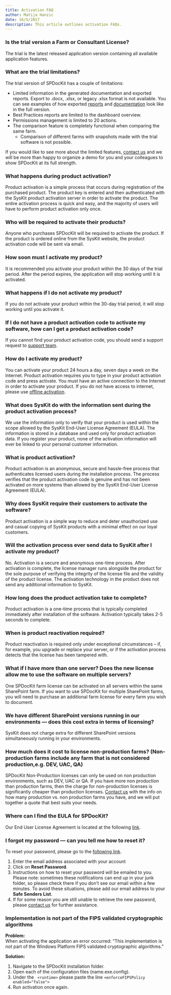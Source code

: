 ```yaml
---  
title: Activation FAQ
author: Matija Hanzic  
date: 16/5/2017  
description: This article outlines activation FAQs.
--- 
```

### Is the trial version a Farm or Consultant License?
The trial is the latest released application version containing all available application features.

### What are the trial limitations?
The trial version of SPDocKit has a couple of limitations:
* Limited information in the generated documentation and exported reports. Export to .docx, .xlsx, or legacy .xlsx format is not available. You can see examples of how exported [reports](https://www.syskit.com/products/spdockit/resources/documentation-report-examples/) and [documentation](https://www.syskit.com/products/spdockit/resources/documentation-report-examples/) look like in the full version.
* Best Practices reports are limited to the dashboard overview.
* Permissions management is limited to 20 actions.
* The comparison feature is completely functional when comparing the same farm.
    * Comparison of different farms with snapshots made with the trial software is not possible.

If you would like to see more about the limited features, [contact us](https://www.syskit.com/company/contact-us/) and we will be more than happy to organize a demo for you and your colleagues to show SPDocKit at its full strength.

### What happens during product activation?

Product activation is a simple process that occurs during registration of the purchased product. The product key is entered and then authenticated with the SysKit product activation server in order to activate the product. The entire activation process is quick and easy, and the majority of users will have to perform product activation only once.

### Who will be required to activate their products?

Anyone who purchases SPDocKit will be required to activate the product. If the product is ordered online from the SysKit website, the product activation code will be sent via email.

### How soon must I activate my product?

It is recommended you activate your product within the 30 days of the trial period. After the period expires, the application will stop working until it is activated.

### What happens if I do not activate my product?

If you do not activate your product within the 30-day trial period, it will stop working until you activate it.

### If I do not have a product activation code to activate my software, how can I get a product activation code?

If you cannot find your product activation code, you should send a support request to [support team](https://www.syskit.com/company/contact-us/).

### How do I activate my product?

You can activate your product 24 hours a day, seven days a week on the Internet. Product activation requires you to type in your product activation code and press activate. You must have an active connection to the Internet in order to activate your product.
If you do not have access to internet, please use [offline activation](#internal/activation/activate-spdockit).

### What does SysKit do with the information sent during the product activation process?

We use the information only to verify that your product is used within the scope allowed by the SysKit End-User License Agreement (EULA). The information is stored in a database and used only for product activation data. If you register your product, none of the activation information will ever be linked to your personal customer information.

### What is product activation?

Product activation is an anonymous, secure and hassle-free process that authenticates licensed users during the installation process. The process verifies that the product activation code is genuine and has not been activated on more systems than allowed by the SysKit End-User License Agreement (EULA).

### Why does SysKit  require their customers to activate the software?

Product activation is a simple way to reduce and deter unauthorized use and casual copying of SysKit products with a minimal effect on our loyal customers.

### Will the activation process ever send data to SysKit after I activate my product?

No. Activation is a secure and anonymous one-time process. After activation is complete, the license manager runs alongside the product for the sole purpose of verifying the integrity of the license file and the validity of the product license. The activation technology in the product does not send any additional information to SysKit. 

### How long does the product activation take to complete?

Product activation is a one-time process that is typically completed immediately after installation of the software. Activation typically takes 2-5 seconds to complete.

### When is product reactivation required?

Product reactivation is required only under exceptional circumstances – if, for example, you upgrade or replace your server, or if the activation process detects that the license has been tampered with.

### What if I have more than one server? Does the new license allow me to use the software on multiple servers?

One SPDocKit farm license can be activated on all servers within the same SharePoint farm. If you want to use SPDocKit for multiple SharePoint farms, you will need to purchase an additional farm license for every farm you wish to document.


### We have different SharePoint versions running in our environments — does this cost extra in terms of licensing?

SysKit does not charge extra for different SharePoint versions simultaneously running in your environments.

### How much does it cost to license non-production farms? (Non-production farms include any farm that is not considered production,e.g. DEV, UAC, QA)

SPDocKit Non-Production licenses can only be used on non production environments, such as DEV, UAC or QA. If you have more non production than production farms, then the charge for non-production licenses is significantly cheaper than production licenses. [Contact us](https://www.spdockit.com/support/contact-us/) with the info on how many production vs. non production farms you have, and we will put together a quote that best suits your needs.

### Where can I find the EULA for SPDocKit?
Our End User License Agreement is located at the following [link](https://www.syskit.com/eula).

### I forgot my password — can you tell me how to reset it?
To reset your password, please go to the [following link](https://my.syskit.com/ForgotPassword.aspx).
1. Enter the email address associated with your account
1. Click on __Reset Password__.
1. Instructions on how to reset your password will be emailed to you. Please note: sometimes these notifications can end up in your junk folder, so please check there if you don’t see our email within a few minutes. To avoid these situations, please add our email address to your __Safe Senders List__.
1. If for some reason you are still unable to retrieve the new password, please [contact us](https://www.spdockit.com/support/contact-us/)  for further assistance.

### Implementation is not part of the FIPS validated cryptographic algorithms
__Problem:__  
When activating the application an error occurred: “This implementation is not part of the Windows Platform FIPS validated cryptographic algorithms.”

__Solution:__  
1. Navigate to the SPDocKit installation folder.
2. Open each of the configuration files (name.exe.config).
3. Under the ``` <runtime>``` please paste the line ``` <enforceFIPSPolicy  enabled="false"> ```
4. Run activation once again.
